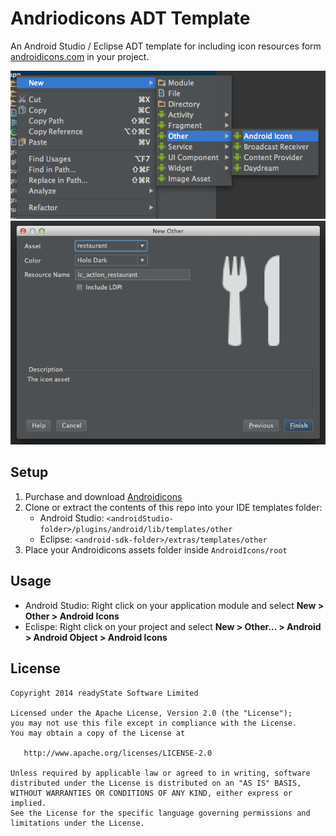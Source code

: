 Andriodicons ADT Template
=========================

An Android Studio / Eclipse ADT template for including icon resources form [androidicons.com](http://www.androidicons.com/) in your project.

![menu](menu.png "menu")
![template](template.png "template")

Setup
-----

1. Purchase and download [Androidicons](http://www.androidicons.com/)
2. Clone or extract the contents of this repo into your IDE templates folder:
   - Android Studio: `<androidStudio-folder>/plugins/android/lib/templates/other`
   - Eclipse: `<android-sdk-folder>/extras/templates/other`
3. Place your Androidicons assets folder inside `AndroidIcons/root`

Usage
-----

- Android Studio: Right click on your application module and select **New > Other > Android Icons**
- Eclispe: Right click on your project and select **New > Other... > Android > Android Object > Android Icons**

License
-------

    Copyright 2014 readyState Software Limited

    Licensed under the Apache License, Version 2.0 (the "License");
    you may not use this file except in compliance with the License.
    You may obtain a copy of the License at

       http://www.apache.org/licenses/LICENSE-2.0

    Unless required by applicable law or agreed to in writing, software
    distributed under the License is distributed on an "AS IS" BASIS,
    WITHOUT WARRANTIES OR CONDITIONS OF ANY KIND, either express or implied.
    See the License for the specific language governing permissions and
    limitations under the License.
